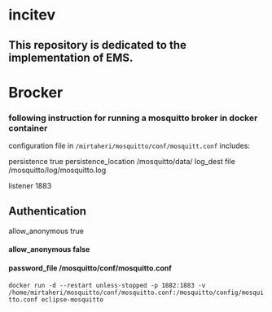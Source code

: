 # incitev
## This repository is dedicated to the implementation of EMS.

# Brocker

### following instruction for running a mosquitto broker in docker container

configuration file in `/mirtaheri/mosquitto/conf/mosquitt.conf` includes:


persistence true
persistence_location /mosquitto/data/
log_dest file /mosquitto/log/mosquitto.log

listener 1883
## Authentication ##
allow_anonymous true
#### allow_anonymous false
#### password_file /mosquitto/conf/mosquitto.conf


`docker run -d --restart unless-stopped -p 1882:1883 -v /home/mirtaheri/mosquitto/conf/mosquitto.conf:/mosquitto/config/mosquitto.conf eclipse-mosquitto`
